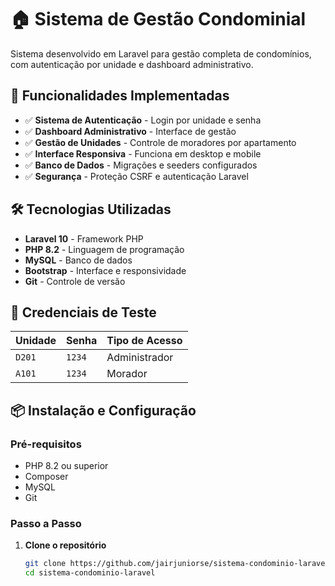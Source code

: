# 🏠 Sistema de Gestão Condominial

Sistema desenvolvido em Laravel para gestão completa de condomínios, com autenticação por unidade e dashboard administrativo.

## 🚀 Funcionalidades Implementadas

- ✅ **Sistema de Autenticação** - Login por unidade e senha
- ✅ **Dashboard Administrativo** - Interface de gestão
- ✅ **Gestão de Unidades** - Controle de moradores por apartamento
- ✅ **Interface Responsiva** - Funciona em desktop e mobile
- ✅ **Banco de Dados** - Migrações e seeders configurados
- ✅ **Segurança** - Proteção CSRF e autenticação Laravel

## 🛠️ Tecnologias Utilizadas

- **Laravel 10** - Framework PHP
- **PHP 8.2** - Linguagem de programação
- **MySQL** - Banco de dados
- **Bootstrap** - Interface e responsividade
- **Git** - Controle de versão

## 👥 Credenciais de Teste

| Unidade | Senha | Tipo de Acesso |
|---------|-------|----------------|
| `D201`  | `1234`| Administrador  |
| `A101`  | `1234`| Morador        |

## 📦 Instalação e Configuração

### Pré-requisitos
- PHP 8.2 ou superior
- Composer
- MySQL
- Git

### Passo a Passo

1. **Clone o repositório**
   ```bash
   git clone https://github.com/jairjuniorse/sistema-condominio-laravel.git
   cd sistema-condominio-laravel